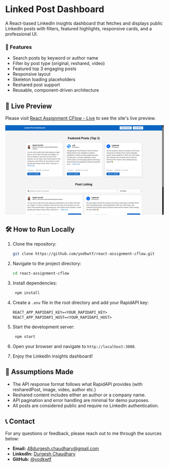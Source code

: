# Linked Post Dashboard

A React-based LinkedIn insights dashboard that fetches and displays public LinkedIn posts with filters, featured highlights, responsive cards, and a professional UI.

### 🚀 Features

- Search posts by keyword or author name
- Filter by post type (original, reshared, video)
- Featured top 3 engaging posts
- Responsive layout
- Skeleton loading placeholders
- Reshared post support
- Reusable, component-driven architecture

## 📸 Live Preview

Please visit [React Assignment CFlow - Live](https://react-assignment-cflow.netlify.app) to see the site's live preview.

![Linked Post Dashboard](./public/cover.png)

## 🛠 How to Run Locally

1. Clone the repository:

   ```bash
   git clone https://github.com/yodkwtf/react-assignment-cflow.git
   ```

2. Navigate to the project directory:

   ```bash
   cd react-assignment-cflow
   ```

3. Install dependencies:

   ```bash
    npm install
   ```

4. Create a `.env` file in the root directory and add your RapidAPI key:

   ```.env
   REACT_APP_RAPIDAPI_KEY=<YOUR_RAPIDAPI_KEY>
   REACT_APP_RAPIDAPI_HOST=<YOUR_RAPIDAPI_HOST>
   ```

5. Start the development server:

   ```bash
    npm start
   ```

6. Open your browser and navigate to `http://localhost:3000`.
7. Enjoy the LinkedIn insights dashboard!

## 🧠 Assumptions Made

- The API response format follows what RapidAPI provides (with resharedPost, image, video, author etc.)
- Reshared content includes either an author or a company name.
- API pagination and error handling are minimal for demo purposes.
- All posts are considered public and require no LinkedIn authentication.

## 📞 Contact

For any questions or feedback, please reach out to me through the sources below:

- **Email:** [48durgesh.chaudhary@gmail.com](mailto:48durgesh.chaudhary@gmail.com)
- **LinkedIn:** [Durgesh Chaudhary](https://www.linkedin.com/in/durgesh-chaudhary/)
- **GitHub:** [@yodkwtf](https://github.com/yodkwtf)
